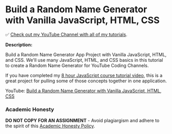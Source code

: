 # Build a Random Name Generator with Vanilla JavaScript, HTML, CSS

✅ [Check out my YouTube Channel with all of my tutorials](https://www.youtube.com/DaveGrayTeachesCode).

**Description:**

Build a Random Name Generator App Project with Vanilla JavaScript, HTML, and CSS. We'll use many JavaScript, HTML, and CSS basics in this tutorial to create a Random Name Generator for YouTube Coding Channels. 

If you have completed my [8 hour JavaScript course tutorial video](https://youtu.be/EfAl9bwzVZk), this is a great project for pulling some of those concepts together in one application.

YouTube: [Build a Random Name Generator with Vanilla JavaScript, HTML, CSS](link)

### Academic Honesty

**DO NOT COPY FOR AN ASSIGNMENT** - Avoid plagiargism and adhere to the spirit of this [Academic Honesty Policy](https://www.freecodecamp.org/news/academic-honesty-policy/).
